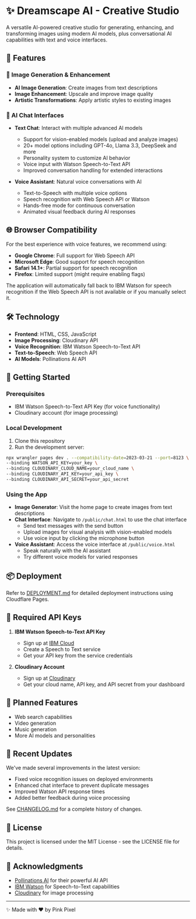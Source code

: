 # ✨ Dreamscape AI - Creative Studio

A versatile AI-powered creative studio for generating, enhancing, and transforming images using modern AI models, plus conversational AI capabilities with text and voice interfaces.

## 🌟 Features

### 🎨 Image Generation & Enhancement
- **AI Image Generation**: Create images from text descriptions
- **Image Enhancement**: Upscale and improve image quality
- **Artistic Transformations**: Apply artistic styles to existing images

### 💬 AI Chat Interfaces
- **Text Chat**: Interact with multiple advanced AI models
  - Support for vision-enabled models (upload and analyze images)
  - 20+ model options including GPT-4o, Llama 3.3, DeepSeek and more
  - Personality system to customize AI behavior
  - Voice input with Watson Speech-to-Text API
  - Improved conversation handling for extended interactions

- **Voice Assistant**: Natural voice conversations with AI
  - Text-to-Speech with multiple voice options
  - Speech recognition with Web Speech API or Watson
  - Hands-free mode for continuous conversation
  - Animated visual feedback during AI responses

## 🌐 Browser Compatibility

For the best experience with voice features, we recommend using:
- **Google Chrome**: Full support for Web Speech API
- **Microsoft Edge**: Good support for speech recognition
- **Safari 14.1+**: Partial support for speech recognition
- **Firefox**: Limited support (might require enabling flags)

The application will automatically fall back to IBM Watson for speech recognition if the Web Speech API is not available or if you manually select it.

## 🛠️ Technology

- **Frontend**: HTML, CSS, JavaScript
- **Image Processing**: Cloudinary API
- **Voice Recognition**: IBM Watson Speech-to-Text API
- **Text-to-Speech**: Web Speech API
- **AI Models**: Pollinations AI API

## 🚀 Getting Started

### Prerequisites
- IBM Watson Speech-to-Text API Key (for voice functionality)
- Cloudinary account (for image processing)

### Local Development
1. Clone this repository
2. Run the development server:
```bash
npx wrangler pages dev . --compatibility-date=2023-03-21 --port=8123 \
--binding WATSON_API_KEY=your_key \
--binding CLOUDINARY_CLOUD_NAME=your_cloud_name \
--binding CLOUDINARY_API_KEY=your_api_key \
--binding CLOUDINARY_API_SECRET=your_api_secret
```

### Using the App
- **Image Generator**: Visit the home page to create images from text descriptions
- **Chat Interface**: Navigate to `/public/chat.html` to use the chat interface
  - Send text messages with the send button
  - Upload images for visual analysis with vision-enabled models
  - Use voice input by clicking the microphone button
- **Voice Assistant**: Access the voice interface at `/public/voice.html`
  - Speak naturally with the AI assistant
  - Try different voice models for varied responses

## 📦 Deployment

Refer to [DEPLOYMENT.md](DEPLOYMENT.md) for detailed deployment instructions using Cloudflare Pages.

## 🔑 Required API Keys

1. **IBM Watson Speech-to-Text API Key**
   - Sign up at [IBM Cloud](https://cloud.ibm.com)
   - Create a Speech to Text service
   - Get your API key from the service credentials

2. **Cloudinary Account**
   - Sign up at [Cloudinary](https://cloudinary.com)
   - Get your cloud name, API key, and API secret from your dashboard

## 🔮 Planned Features

- Web search capabilities
- Video generation
- Music generation
- More AI models and personalities

## 📝 Recent Updates

We've made several improvements in the latest version:
- Fixed voice recognition issues on deployed environments
- Enhanced chat interface to prevent duplicate messages
- Improved Watson API response times
- Added better feedback during voice processing

See [CHANGELOG.md](CHANGELOG.md) for a complete history of changes.

## 📜 License

This project is licensed under the MIT License - see the LICENSE file for details.

## 🙏 Acknowledgments

- [Pollinations AI](https://pollinations.ai) for their powerful AI API
- [IBM Watson](https://www.ibm.com/watson) for Speech-to-Text capabilities
- [Cloudinary](https://cloudinary.com) for image processing

---

✨ Made with ❤️ by Pink Pixel 